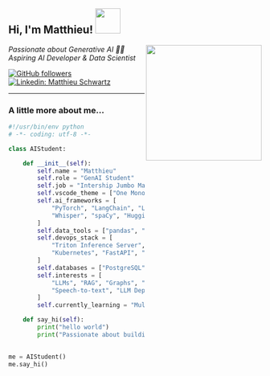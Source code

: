 <h2> Hi, I'm Matthieu! <img src="https://media2.giphy.com/media/v1.Y2lkPTc5MGI3NjExMTgxcnFra2ZrcWxoZzVna3prbnZ4dzVzcHUzMHh6d3AzMXFlNzFhbCZlcD12MV9pbnRlcm5hbF9naWZfYnlfaWQmY3Q9Zw/h0Cq1ClzO3UpupFPjP/giphy.gif" width="50"></h2>
<img align='right' src="https://media2.giphy.com/media/v1.Y2lkPTc5MGI3NjExc21kd2FncmF6ZjM5YXhjbXcyaGN2dnc2ZzAzbnphNmwxNGg4bDdidyZlcD12MV9pbnRlcm5hbF9naWZfYnlfaWQmY3Q9Zw/3og0IK5Wj4g10fwUAU/giphy.gif" width="230">
<p><em>Passionate about Generative AI 👨‍💻<br>
Aspiring AI Developer & Data Scientist
</em></p>

[![GitHub followers](https://img.shields.io/github/followers/matthieuschwa?label=Follow&style=social)](https://github.com/matthieuschwa)
[![Linkedin: Matthieu Schwartz](https://img.shields.io/badge/-LinkedIn-blue?style=flat-square&logo=Linkedin&logoColor=white&link=https://www.linkedin.com)]([https://www.linkedin.com/in/matthieu-schwartz/])

---

### A little more about me... 

```python
#!/usr/bin/env python
# -*- coding: utf-8 -*-

class AIStudent:

    def __init__(self):
        self.name = "Matthieu"
        self.role = "GenAI Student"
        self.job = "Intership Jumbo Mana"
        self.vscode_theme = ["One Monokai", "Night Owl"]
        self.ai_frameworks = [
            "PyTorch", "LangChain", "LlamaIndex", "YOLOv8",
            "Whisper", "spaCy", "Hugging Face", "scikit-learn"
        ]
        self.data_tools = ["pandas", "numpy", "matplotlib", "seaborn"]
        self.devops_stack = [
            "Triton Inference Server", "Docker",
            "Kubernetes", "FastAPI", "MLflow"
        ]
        self.databases = ["PostgreSQL", "Elasticsearch", "Qdrant", "Neo4j"]
        self.interests = [
            "LLMs", "RAG", "Graphs", "Multi-agent systems",
            "Speech-to-text", "LLM Deployment", "Fine-tuning"
        ]
        self.currently_learning = "Multi-agent AI systems"

    def say_hi(self):
        print("hello world")
        print("Passionate about building intelligent systems with modern AI tools.")
  

me = AIStudent()
me.say_hi()

